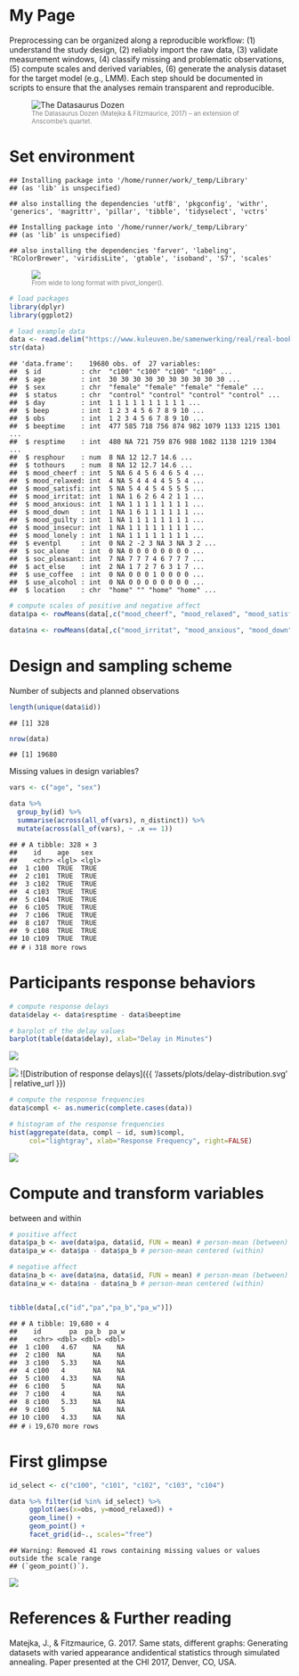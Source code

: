 My Page
================

Preprocessing can be organized along a reproducible workflow: (1)
understand the study design, (2) reliably import the raw data, (3)
validate measurement windows, (4) classify missing and problematic
observations, (5) compute scales and derived variables, (6) generate the
analysis dataset for the target model (e.g., LMM). Each step should be
documented in scripts to ensure that the analyses remain transparent and
reproducible.

<figure>
<img src="https://www.researchgate.net/profile/Sheen-Levine/publication/325941519/figure/fig2/AS:824194581422080@1573514709439/The-Datasaurus-Dozen-Matejka-Fitzmaurice-2017-an-extension-of-Anscombes-quartet.ppm" alt="The Datasaurus Dozen">
<figcaption style="color: gray; font-size: 0.8em;">
The Datasaurus Dozen (Matejka & Fitzmaurice, 2017) – an extension of
Anscombe’s quartet.
</figcaption>
</figure>

# Set environment

    ## Installing package into '/home/runner/work/_temp/Library'
    ## (as 'lib' is unspecified)

    ## also installing the dependencies 'utf8', 'pkgconfig', 'withr', 'generics', 'magrittr', 'pillar', 'tibble', 'tidyselect', 'vctrs'

    ## Installing package into '/home/runner/work/_temp/Library'
    ## (as 'lib' is unspecified)

    ## also installing the dependencies 'farver', 'labeling', 'RColorBrewer', 'viridisLite', 'gtable', 'isoband', 'S7', 'scales'

<figure>
<img src="https://swcarpentry.github.io/r-novice-gapminder/fig/14-tidyr-fig3.png">  
<figcaption style="color: gray; font-size: 0.8em;">
From wide to long format with pivot_longer().
</figcaption>
</figure>

``` r
# load packages
library(dplyr)
library(ggplot2)

# load example data
data <- read.delim("https://www.kuleuven.be/samenwerking/real/real-book/viechtbauer2022_data_esmda_example")
str(data)
```

    ## 'data.frame':    19680 obs. of  27 variables:
    ##  $ id          : chr  "c100" "c100" "c100" "c100" ...
    ##  $ age         : int  30 30 30 30 30 30 30 30 30 30 ...
    ##  $ sex         : chr  "female" "female" "female" "female" ...
    ##  $ status      : chr  "control" "control" "control" "control" ...
    ##  $ day         : int  1 1 1 1 1 1 1 1 1 1 ...
    ##  $ beep        : int  1 2 3 4 5 6 7 8 9 10 ...
    ##  $ obs         : int  1 2 3 4 5 6 7 8 9 10 ...
    ##  $ beeptime    : int  477 585 718 756 874 982 1079 1133 1215 1301 ...
    ##  $ resptime    : int  480 NA 721 759 876 988 1082 1138 1219 1304 ...
    ##  $ resphour    : num  8 NA 12 12.7 14.6 ...
    ##  $ tothours    : num  8 NA 12 12.7 14.6 ...
    ##  $ mood_cheerf : int  5 NA 6 4 5 6 4 6 5 4 ...
    ##  $ mood_relaxed: int  4 NA 5 4 4 4 4 5 5 4 ...
    ##  $ mood_satisfi: int  5 NA 5 4 4 5 4 5 5 5 ...
    ##  $ mood_irritat: int  1 NA 1 6 2 6 4 2 1 1 ...
    ##  $ mood_anxious: int  1 NA 1 1 1 1 1 1 1 1 ...
    ##  $ mood_down   : int  1 NA 1 6 1 1 1 1 1 1 ...
    ##  $ mood_guilty : int  1 NA 1 1 1 1 1 1 1 1 ...
    ##  $ mood_insecur: int  1 NA 1 1 1 1 1 1 1 1 ...
    ##  $ mood_lonely : int  1 NA 1 1 1 1 1 1 1 1 ...
    ##  $ eventpl     : int  0 NA 2 -2 3 NA 3 NA 3 2 ...
    ##  $ soc_alone   : int  0 NA 0 0 0 0 0 0 0 0 ...
    ##  $ soc_pleasant: int  7 NA 7 7 7 4 6 7 7 7 ...
    ##  $ act_else    : int  2 NA 1 7 2 7 6 3 1 7 ...
    ##  $ use_coffee  : int  0 NA 0 0 0 1 0 0 0 0 ...
    ##  $ use_alcohol : int  0 NA 0 0 0 0 0 0 0 0 ...
    ##  $ location    : chr  "home" "" "home" "home" ...

``` r
# compute scales of positive and negative affect
data$pa <- rowMeans(data[,c("mood_cheerf", "mood_relaxed", "mood_satisfi")])

data$na <- rowMeans(data[,c("mood_irritat", "mood_anxious", "mood_down", "mood_guilty", "mood_insecur", "mood_lonely")])
```

# Design and sampling scheme

Number of subjects and planned observations

``` r
length(unique(data$id))
```

    ## [1] 328

``` r
nrow(data)
```

    ## [1] 19680

Missing values in design variables?

``` r
vars <- c("age", "sex")

data %>%
  group_by(id) %>%
  summarise(across(all_of(vars), n_distinct)) %>%
  mutate(across(all_of(vars), ~ .x == 1))
```

    ## # A tibble: 328 × 3
    ##    id    age   sex  
    ##    <chr> <lgl> <lgl>
    ##  1 c100  TRUE  TRUE 
    ##  2 c101  TRUE  TRUE 
    ##  3 c102  TRUE  TRUE 
    ##  4 c103  TRUE  TRUE 
    ##  5 c104  TRUE  TRUE 
    ##  6 c105  TRUE  TRUE 
    ##  7 c106  TRUE  TRUE 
    ##  8 c107  TRUE  TRUE 
    ##  9 c108  TRUE  TRUE 
    ## 10 c109  TRUE  TRUE 
    ## # ℹ 318 more rows

# Participants response behaviors

``` r
# compute response delays
data$delay <- data$resptime - data$beeptime

# barplot of the delay values
barplot(table(data$delay), xlab="Delay in Minutes")
```

![](1_files/figure-gfm/unnamed-chunk-7-1.png)<!-- -->

![](1_files/figure-gfm/unnamed-chunk-7-1.png)<!-- --> \![Distribution of
response delays\]({{ ‘/assets/plots/delay-distribution.svg’ \|
relative_url }})

``` r
# compute the response frequencies
data$compl <- as.numeric(complete.cases(data))

# histogram of the response frequencies
hist(aggregate(data, compl ~ id, sum)$compl, 
     col="lightgray", xlab="Response Frequency", right=FALSE)
```

![](1_files/figure-gfm/unnamed-chunk-8-1.png)<!-- -->

# Compute and transform variables

between and within

``` r
# positive affect
data$pa_b <- ave(data$pa, data$id, FUN = mean) # person-mean (between)
data$pa_w <- data$pa - data$pa_b # person-mean centered (within)

# negative affect
data$na_b <- ave(data$na, data$id, FUN = mean) # person-mean (between)
data$na_w <- data$na - data$na_b # person-mean centered (within)


tibble(data[,c("id","pa","pa_b","pa_w")])
```

    ## # A tibble: 19,680 × 4
    ##    id       pa  pa_b  pa_w
    ##    <chr> <dbl> <dbl> <dbl>
    ##  1 c100   4.67    NA    NA
    ##  2 c100  NA       NA    NA
    ##  3 c100   5.33    NA    NA
    ##  4 c100   4       NA    NA
    ##  5 c100   4.33    NA    NA
    ##  6 c100   5       NA    NA
    ##  7 c100   4       NA    NA
    ##  8 c100   5.33    NA    NA
    ##  9 c100   5       NA    NA
    ## 10 c100   4.33    NA    NA
    ## # ℹ 19,670 more rows

# First glimpse

``` r
id_select <- c("c100", "c101", "c102", "c103", "c104")

data %>% filter(id %in% id_select) %>%
     ggplot(aes(x=obs, y=mood_relaxed)) +
     geom_line() +
     geom_point() +
     facet_grid(id~., scales="free") 
```

    ## Warning: Removed 41 rows containing missing values or values outside the scale range
    ## (`geom_point()`).

![](1_files/figure-gfm/unnamed-chunk-10-1.png)<!-- -->

# References & Further reading

Matejka, J., & Fitzmaurice, G. 2017. Same stats, different graphs:
Generating datasets with varied appearance andidentical statistics
through simulated annealing. Paper presented at the CHI 2017, Denver,
CO, USA.
